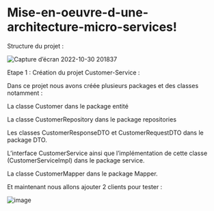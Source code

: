 # Mise-en-oeuvre-d-une-architecture-micro-services!

Structure du projet :

![Capture d’écran 2022-10-30 201837](https://user-images.githubusercontent.com/85801662/198897415-2405e7fa-93d2-40d8-94b3-9101d12b55e4.jpg)


Etape 1 : Création du projet Customer-Service :

  Dans ce projet nous avons créée plusieurs packages et des classes notamment :
  	
   La classe Customer dans le package entité
    
   La classe CustomerRepository dans le package repositories 
   
   Les classes CustomerResponseDTO et CustomerRequestDTO dans le package DTO.
	
   L’interface CustomerService ainsi que l’implémentation de cette classe (CustomerServiceImpl) dans le package service.

   La classe CustomerMapper dans le package Mapper.

Et maintenant nous allons ajouter 2 clients pour tester :

![image](https://user-images.githubusercontent.com/85801662/198897480-052330cd-afb4-4183-96e2-4fa8f7705d1e.png)


